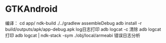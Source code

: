 GTKAndroid
==========

编译：
	cd app/
	ndk-build
	./../gradlew assembleDebug
	adb install -r build/outputs/apk/app-debug.apk
log日志打印
	adb logcat -c 		清除
	adb logcat			打印
	adb logcat | ndk-stack -sym ./obj/local/armeabi			错误日志分析
